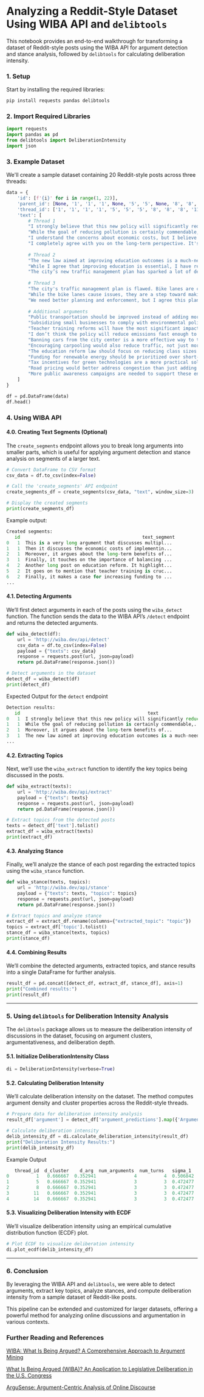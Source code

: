 # **Analyzing a Reddit-Style Dataset Using WIBA API and `delibtools`**

This notebook provides an end-to-end walkthrough for transforming a dataset of Reddit-style posts using the WIBA API for argument detection and stance analysis, followed by `delibtools` for calculating deliberation intensity.

### **1. Setup**

Start by installing the required libraries:

```bash
pip install requests pandas delibtools
```

### **2. Import Required Libraries**

```python
import requests
import pandas as pd
from delibtools import DeliberationIntensity
import json
```

### **3. Example Dataset**

We'll create a sample dataset containing 20 Reddit-style posts across three threads:

```python
data = {
    'id': [f'{i}' for i in range(1, 22)],
    'parent_id': [None, '1', '1', '1', None, '5', '5', None, '8', '8', None, '11', '11', None, '14', '14', None, '17', '17', '17', '20'],
    'thread_id': ['1', '1', '1', '1', '5', '5', '5', '8', '8', '8', '11', '11', '11', '14', '14', '14', '17', '17', '17', '17', '17'],
    'text': [
        # Thread 1
        "I strongly believe that this new policy will significantly reduce pollution in urban areas. Not only does it introduce more stringent regulations on industrial emissions, but it also promotes the adoption of green technologies in both public and private sectors. This is critical, as urban centers have long struggled with poor air quality due to vehicular and industrial emissions. By setting higher standards for emissions and offering incentives for green initiatives, the policy provides a comprehensive solution. It's not just about cutting emissions but also about fostering innovation in green tech. Additionally, the policy includes a long-term roadmap for monitoring and ensuring compliance, which is essential for its success over the coming decades.",
        "While the goal of reducing pollution is certainly commendable, I'm concerned that this policy might have unintended economic consequences. The costs associated with implementing these new regulations could be enormous, particularly for smaller businesses that may struggle to meet the new standards. In the short term, this could lead to increased costs for consumers, as businesses pass on the extra expenses. Moreover, there's a risk that some industries may relocate to regions with less stringent regulations, which would not only harm the local economy but also fail to achieve the policy's primary environmental goals. I'm also skeptical about the timeline for seeing meaningful improvements in air quality, given how complex and entrenched the problem is.",
        "I understand the concerns about economic costs, but I believe the long-term benefits far outweigh the short-term challenges. In the case of small businesses, the policy has provisions for subsidies and grants to help them transition to greener technologies. Moreover, we've seen from other case studies, such as the transition to renewable energy in certain parts of Europe, that once these systems are in place, they lead to cost savings and economic growth. Industries might indeed face challenges initially, but as green technologies become more widespread and affordable, the overall cost of compliance will decrease. I think it's important to focus on the bigger picture — cleaner air, improved public health, and long-term sustainability.",
        "I completely agree with you on the long-term perspective. It's easy to get caught up in the short-term costs, but we have to consider the health impacts of doing nothing. Chronic respiratory diseases, higher healthcare costs, and loss of productivity are all associated with high pollution levels, particularly in urban areas. This policy could lead to significant reductions in these health costs over time. Furthermore, investing in green technologies now could give our economy a competitive edge in the future global market, where sustainability is becoming an increasingly important factor. The policy isn’t perfect, but it’s a strong step in the right direction, provided the government stays committed to supporting industries during the transition.",
        
        # Thread 2
        "The new law aimed at improving education outcomes is a much-needed reform in our current system. By allocating more resources to underfunded schools and creating more rigorous academic standards, this law could help bridge the gap between high-performing and low-performing schools. What stands out to me is the emphasis on teacher training, which has been neglected for too long. Teachers play a pivotal role in shaping students’ futures, and improving the quality of teacher training could have a ripple effect on student outcomes. Furthermore, the law includes mechanisms for regularly reviewing and updating curricula to ensure they remain relevant in a rapidly changing world. However, I am curious about how this law will affect existing schools that are already meeting high standards.",
        "While I agree that improving education is essential, I have reservations about how effective this law will be in practice. One of my main concerns is the focus on standardized testing, which this law still emphasizes. In my opinion, standardized tests often fail to capture the full range of student abilities and can place undue stress on both students and teachers. Moreover, the additional resources provided to underperforming schools are welcomed, but I fear they may not be enough to make a real difference. We've seen similar policies in the past where funding was promised but either failed to materialize or was insufficient to tackle the systemic issues plaguing these schools. Additionally, I wonder if there's enough flexibility in this law to allow schools to innovate and adopt new teaching methods tailored to their students' needs.",
        "The city’s new traffic management plan has sparked a lot of debate, and for good reason. While I appreciate the intent behind it — reducing congestion, improving safety for pedestrians and cyclists, and lowering carbon emissions — I feel that it doesn’t fully address the city’s unique challenges. The addition of bike lanes is certainly a positive step, but the way they’re being implemented seems rushed and poorly planned. In some areas, bike lanes have replaced entire car lanes, leading to even more congestion during peak hours. There’s also the issue of enforcement. Without proper monitoring, cars often park illegally in bike lanes, defeating their purpose entirely. The plan could have been more effective if it focused more on public transportation and less on restricting car usage.",
        
        # Thread 3
        "The city's traffic management plan is flawed. Bike lanes are causing more congestion.",
        "While the bike lanes cause issues, they are a step toward making the city more bike-friendly.",
        "We need better planning and enforcement, but I agree this plan is a step in the right direction.",
        
        # Additional arguments
        "Public transportation should be improved instead of adding more bike lanes.",
        "Subsidizing small businesses to comply with environmental policies is essential.",
        "Teacher training reforms will have the most significant impact on education.",
        "I don’t think the policy will reduce emissions fast enough to meet climate goals.",
        "Banning cars from the city center is a more effective way to tackle congestion.",
        "Encouraging carpooling would also reduce traffic, not just more bike lanes.",
        "The education reform law should focus on reducing class sizes as well.",
        "Funding for renewable energy should be prioritized over short-term economic costs.",
        "Tax incentives for green technologies are a more practical solution.",
        "Road pricing would better address congestion than just adding bike lanes.",
        "More public awareness campaigns are needed to support these environmental policies."
    ]
}

df = pd.DataFrame(data)
df.head()

```

### **4. Using WIBA API**

#### **4.0. Creating Text Segments** (Optional)
The `create_segments` endpoint allows you to break long arguments into smaller parts, which is useful for applying argument detection and stance analysis on segments of a larger text.
```python
# Convert DataFrame to CSV format
csv_data = df.to_csv(index=False)

# Call the 'create_segments' API endpoint
create_segments_df = create_segments(csv_data, "text", window_size=3)

# Display the created segments
print(create_segments_df)
```

Example output:
```python
Created segments:
   id                                             text_segment
0   1  This is a very long argument that discusses multipl...
1   1  Then it discusses the economic costs of implementin...
2   1  Moreover, it argues about the long-term benefits of...
3   1  Finally, it touches on the importance of balancing ...
4   2  Another long post on education reform. It highlight...
5   2  It goes on to mention that teacher training is cruc...
6   2  Finally, it makes a case for increasing funding to ...
...
```

#### **4.1. Detecting Arguments**

We’ll first detect arguments in each of the posts using the `wiba_detect` function. The function sends the data to the WIBA API’s `/detect` endpoint and returns the detected arguments.

```python
def wiba_detect(df):
    url = 'http://wiba.dev/api/detect'
    csv_data = df.to_csv(index=False)
    payload = {"texts": csv_data}
    response = requests.post(url, json=payload)
    return pd.DataFrame(response.json())

# Detect arguments in the dataset
detect_df = wiba_detect(df)
print(detect_df)
```
Expected Output for the `detect` endpoint

```python
Detection results:
   id                                               text                                argument_prediction           argument_confidence
0   1  I strongly believe that this new policy will significantly reduce pollution...          Argument                    0.85
1   1  While the goal of reducing pollution is certainly commendable,...                       Argument                    0.75
2   1  Moreover, it argues about the long-term benefits of...                                  Argument                    0.90
3   1  The new law aimed at improving education outcomes is a much-needed ...                  Argument                    0.80
...
```

#### **4.2. Extracting Topics**

Next, we’ll use the `wiba_extract` function to identify the key topics being discussed in the posts.

```python
def wiba_extract(texts):
    url = 'http://wiba.dev/api/extract'
    payload = {"texts": texts}
    response = requests.post(url, json=payload)
    return pd.DataFrame(response.json())

# Extract topics from the detected posts
texts = detect_df['text'].tolist()
extract_df = wiba_extract(texts)
print(extract_df)
```

#### **4.3. Analyzing Stance**

Finally, we’ll analyze the stance of each post regarding the extracted topics using the `wiba_stance` function.

```python
def wiba_stance(texts, topics):
    url = 'http://wiba.dev/api/stance'
    payload = {"texts": texts, "topics": topics}
    response = requests.post(url, json=payload)
    return pd.DataFrame(response.json())

# Extract topics and analyze stance
extract_df = extract_df.rename(columns={"extracted_topic": "topic"})
topics = extract_df['topic'].tolist()
stance_df = wiba_stance(texts, topics)
print(stance_df)
```

#### **4.4. Combining Results**

We’ll combine the detected arguments, extracted topics, and stance results into a single DataFrame for further analysis.

```python
result_df = pd.concat([detect_df, extract_df, stance_df], axis=1)
print("Combined results:")
print(result_df)
```

---

### **5. Using `delibtools` for Deliberation Intensity Analysis**

The `delibtools` package allows us to measure the deliberation intensity of discussions in the dataset, focusing on argument clusters, argumentativeness, and deliberation depth.

#### **5.1. Initialize DeliberationIntensity Class**

```python
di = DeliberationIntensity(verbose=True)
```

#### **5.2. Calculating Deliberation Intensity**

We’ll calculate deliberation intensity on the dataset. The method computes argument density and cluster properties across the Reddit-style threads.

```python
# Prepare data for deliberation intensity analysis
result_df['argument'] = detect_df['argument_predictions'].map({'Argument': 1, 'NoArgument': 0})

# Calculate deliberation intensity
delib_intensity_df = di.calculate_deliberation_intensity(result_df)
print("Deliberation Intensity Results:")
print(delib_intensity_df)
```
Example Output
```python
   thread_id  d_cluster    d_arg  num_arguments  num_turns   sigma_1   sigma_2       dis
0          1   0.666667  0.352941              4          4  0.506842  0.493158  0.515114
1          5   0.666667  0.352941              3          3  0.472477  0.527523  0.514127
2          8   0.666667  0.352941              3          3  0.472477  0.527523  0.514127
3         11   0.666667  0.352941              3          3  0.472477  0.527523  0.514127
4         14   0.666667  0.352941              3          3  0.472477  0.527523  0.514127
```

#### **5.3. Visualizing Deliberation Intensity with ECDF**

We’ll visualize deliberation intensity using an empirical cumulative distribution function (ECDF) plot.

```python
# Plot ECDF to visualize deliberation intensity
di.plot_ecdf(delib_intensity_df)
```

---

### **6. Conclusion**

By leveraging the WIBA API and `delibtools`, we were able to detect arguments, extract key topics, analyze stances, and compute deliberation intensity from a sample dataset of Reddit-like posts.

This pipeline can be extended and customized for larger datasets, offering a powerful method for analyzing online discussions and argumentation in various contexts.

### **Further Reading and References**

[WIBA: What Is Being Argued? A Comprehensive Approach to Argument Mining](https://arxiv.org/abs/2405.00828)

[What Is Being Argued (WIBA)? An Application to Legislative Deliberation in the U.S. Congress](https://arxiv.org/abs/2407.06149)

[ArguSense: Argument-Centric Analysis of Online Discourse](https://arxiv.org/abs/2405.15930)


